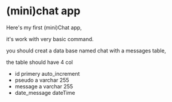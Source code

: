 # (mini)chat app

Here's my first (mini)Chat app,

it's work with very basic command.

you should creat a data base named chat with a messages table,

the table should have 4 col
- id primery auto_increment
- pseudo a varchar 255
- message a varchar 255
- date_message dateTime

